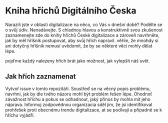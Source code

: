 
# Kniha hříchů Digitálního Česka
Narazili jste v oblasti digitalizace na něco, co Vás v dnešní době? 
Podělte se o svůj údiv. Nenadávejte. S chladnou hlavou a konstruktivně svou zkušenost zaznamenejte zde do knihy hříchů České digitalizace 
a zároveň navrhněte, jak by měl hříšník postupovat, aby svůj hřích napravil. 
věřím, že mnohdy si ani dotyčný hříšník nemusí uvědomit, že by se některé věci mohly dělat lépe. 

pojďme každý nalezeny hřích brát jako možnost, jak vylepšit náš svět. 

## Jak hřích zaznamenat 
Vytvoř issue v tomto repozitáři. 
Soustřeď se na věcný popis problému,
navrhni, jak by dle tvého názoru mohl 
být problém řešen lépe. Ohodnoť 
závažnost hříchu a pokus se odhadnout,
jaký přínos by mohla mít jeho náprava.
Informuj zodpovědnou organizacia sděl jim, 
že jsi identifikoval prohřešek proti obecnému
trendu digitalizace, at se podívají a případně
se k hříchu vyjádří.

 


